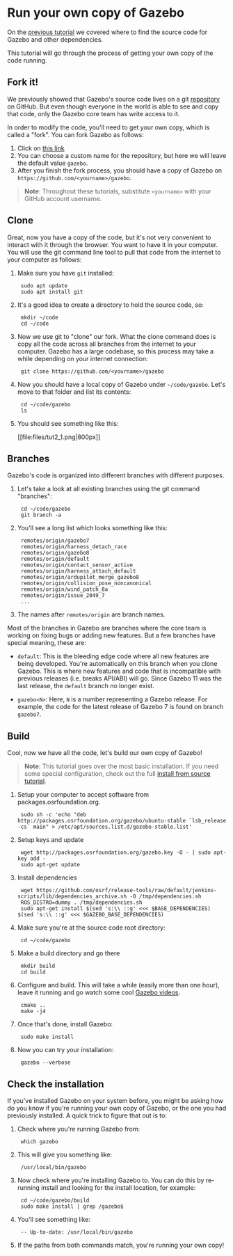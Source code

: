 # Run your own copy of Gazebo

On the [previous tutorial](http://gazebosim.org/tutorials?tut=guided_a1)
we covered where to find the source code for Gazebo and other dependencies.

This tutorial will go through the process of getting your own copy of the
code running.

## Fork it!

We previously showed that Gazebo's source code lives on a git
[repository](https://github.com/osrf/gazebo) on GitHub. But even though
everyone in the world is able to see and copy that code, only the Gazebo core
team has write access to it.

In order to modify the code, you'll need to get your own copy, which is called
a "fork". You can fork Gazebo as follows:

1. Click on [this link](https://github.com/osrf/gazebo/fork)
1. You can choose a custom name for the repository, but here we will leave the
default value `gazebo`.
1. After you finish the fork process, you should have a copy of Gazebo on
`https://github.com/<yourname>/gazebo`.

> **Note**: Throughout these tutorials, substitute `<yourname>` with your
GitHub account username.

## Clone

Great, now you have a copy of the code, but it's not very convenient to
interact with it through the browser. You want to have it in your computer.
You will use the git command line tool to pull that code from the internet
to your computer as follows:

1. Make sure you have `git` installed:

        sudo apt update
        sudo apt install git

1. It's a good idea to create a directory to hold the source code, so:

        mkdir ~/code
        cd ~/code

1. Now we use git to "clone" our fork. What the clone command does is
copy all the code across all branches from the internet to your computer.
Gazebo has a large codebase, so this process may take a while depending on
your internet connection:

        git clone https://github.com/<yourname>/gazebo

1. Now you should have a local copy of Gazebo under `~/code/gazebo`. Let's
move to that folder and list its contents:

        cd ~/code/gazebo
        ls

1. You should see something like this:

    [[file:files/tut2_1.png|800px]]

## Branches

Gazebo's code is organized into different branches with different purposes.

1. Let's take a look at all existing branches using the git command
"branches":

        cd ~/code/gazebo
        git branch -a

1. You'll see a long list which looks something like this:

        remotes/origin/gazebo7
        remotes/origin/harness_detach_race
        remotes/origin/gazebo8
        remotes/origin/default
        remotes/origin/contact_sensor_active
        remotes/origin/harness_attach_default
        remotes/origin/ardupilot_merge_gazebo8
        remotes/origin/collision_pose_noncanonical
        remotes/origin/wind_patch_8a
        remotes/origin/issue_2049_7
        ...

1. The names after `remotes/origin` are branch names.

Most of the branches in Gazebo are branches where the core team is working
on fixing bugs or adding new features. But a few branches have special meaning,
these are:

* `default`: This is the bleeding edge code where all new features are being
developed. You're automatically on this branch when you clone Gazebo. This
is where new features and code that is incompatible with previous releases
(i.e. breaks API/ABI) will go. Since Gazebo 11 was the last release, the
`default` branch no longer exist.

* `gazebo<N>`: Here, `N` is a number representing a Gazebo release. For example,
the code for the latest release of Gazebo 7 is found on branch `gazebo7`.

## Build

Cool, now we have all the code, let's build our own copy of Gazebo!

> **Note**: This tutorial goes over the most basic installation. If you need
some special configuration, check out the full
[install from source tutorial](http://gazebosim.org/tutorials?tut=install_from_source&cat=install).

1. Setup your computer to accept software from packages.osrfoundation.org.

        sudo sh -c 'echo "deb http://packages.osrfoundation.org/gazebo/ubuntu-stable `lsb_release -cs` main" > /etc/apt/sources.list.d/gazebo-stable.list'

1. Setup keys and update

        wget http://packages.osrfoundation.org/gazebo.key -O - | sudo apt-key add -
        sudo apt-get update

1. Install dependencies

        wget https://github.com/osrf/release-tools/raw/default/jenkins-scripts/lib/dependencies_archive.sh -O /tmp/dependencies.sh
        ROS_DISTRO=dummy . /tmp/dependencies.sh
        sudo apt-get install $(sed 's:\\ ::g' <<< $BASE_DEPENDENCIES) $(sed 's:\\ ::g' <<< $GAZEBO_BASE_DEPENDENCIES)

1. Make sure you're at the source code root directory:

        cd ~/code/gazebo

1. Make a build directory and go there

        mkdir build
        cd build

1. Configure and build. This will take a while (easily more than one hour),
leave it running and go watch some cool
[Gazebo videos](https://www.youtube.com/results?search_query=gazebo+simulator).

        cmake ..
        make -j4

1. Once that's done, install Gazebo:

        sudo make install

1. Now you can try your installation:

        gazebo --verbose

## Check the installation

If you've installed Gazebo on your system before, you might be asking
how do you know if you're running your own copy of Gazebo, or the one you
had previously installed. A quick trick to figure that out is to:

1. Check where you're running Gazebo from:

        which gazebo

1. This will give you something like:

        /usr/local/bin/gazebo

1. Now check where you're installing Gazebo to. You can do this by re-running
install and looking for the install location, for example:

        cd ~/code/gazebo/build
        sudo make install | grep /gazebo$

1. You'll see something like:

        -- Up-to-date: /usr/local/bin/gazebo

1. If the paths from both commands match, you're running your own copy!

